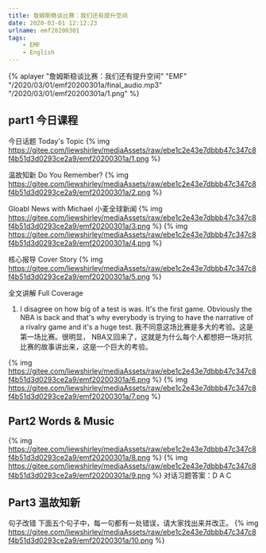 ```yaml
---
title: 詹姆斯稳谈比赛：我们还有提升空间
date: 2020-03-01 12:12:23
urlname: emf20200301
tags:
    - EMF
    - English
---
```

 
  {% aplayer "詹姆斯稳谈比赛：我们还有提升空间" "EMF" "/2020/03/01/emf20200301a/final_audio.mp3"  "/2020/03/01/emf20200301a/1.png" %}
 <!-- more -->
 
  ## part1 今日课程
  今日话题 Today's Topic
  {% img https://gitee.com/liewshirley/mediaAssets/raw/ebe1c2e43e7dbbb47c347c8f4b51d3d0293ce2a9/emf20200301a/1.png %}
  <br/>
  
  温故知新 Do You Remember?
  {% img https://gitee.com/liewshirley/mediaAssets/raw/ebe1c2e43e7dbbb47c347c8f4b51d3d0293ce2a9/emf20200301a/2.png %}
  <br/>
  
  Gloabl News with Michael 小麦全球新闻
  {% img https://gitee.com/liewshirley/mediaAssets/raw/ebe1c2e43e7dbbb47c347c8f4b51d3d0293ce2a9/emf20200301a/3.png %}
  {% img https://gitee.com/liewshirley/mediaAssets/raw/ebe1c2e43e7dbbb47c347c8f4b51d3d0293ce2a9/emf20200301a/4.png %}
  <br/>
  
  核心报导 Cover Story
  {% img https://gitee.com/liewshirley/mediaAssets/raw/ebe1c2e43e7dbbb47c347c8f4b51d3d0293ce2a9/emf20200301a/5.png %}
  <br/>
  
  全文讲解 Full Coverage
  1. I disagree on how big of a test is was. It's the first game. Obviously the NBA is back and that's why everybody is trying to have the narrative of a rivalry game and it's a huge test.
  我不同意这场比赛是多大的考验。这是第一场比赛。很明显， NBA又回来了，这就是为什么每个人都想把一场对抗比赛的故事讲出来，这是一个巨大的考验。
  
  {% img https://gitee.com/liewshirley/mediaAssets/raw/ebe1c2e43e7dbbb47c347c8f4b51d3d0293ce2a9/emf20200301a/6.png %}
  {% img https://gitee.com/liewshirley/mediaAssets/raw/ebe1c2e43e7dbbb47c347c8f4b51d3d0293ce2a9/emf20200301a/7.png %}
  
  ## Part2 Words & Music
  {% img https://gitee.com/liewshirley/mediaAssets/raw/ebe1c2e43e7dbbb47c347c8f4b51d3d0293ce2a9/emf20200301a/8.png %}
  {% img https://gitee.com/liewshirley/mediaAssets/raw/ebe1c2e43e7dbbb47c347c8f4b51d3d0293ce2a9/emf20200301a/9.png %}
  对话习题答案：D A C
  <br/>
  
  ## Part3 温故知新
  句子改错
  下面五个句子中，每一句都有一处错误，请大家找出来并改正。
  {% img https://gitee.com/liewshirley/mediaAssets/raw/ebe1c2e43e7dbbb47c347c8f4b51d3d0293ce2a9/emf20200301a/10.png %}
